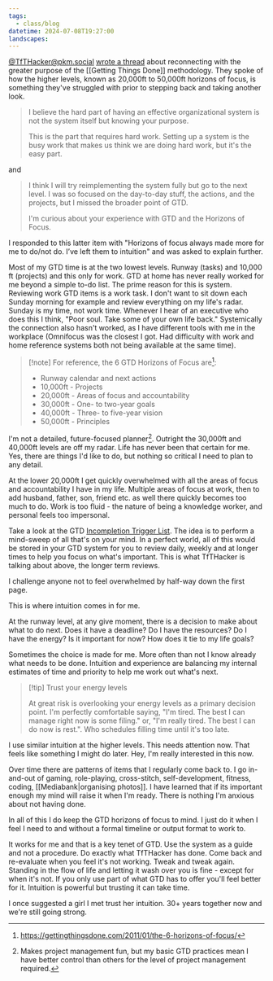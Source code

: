 ```yaml
---
tags:
  - class/blog
datetime: 2024-07-08T19:27:00
landscapes: 
---
```

[@TfTHacker@pkm.social](https://aus.social/@TfTHacker@pkm.social) [wrote a thread](https://aus.social/@TfTHacker@pkm.social/112739862018136878) about reconnecting with the greater purpose of the [[Getting Things Done]] methodology. They spoke of how the higher levels, known as 20,000ft to 50,000ft horizons of focus, is something they've struggled with prior to stepping back and taking another look.

> I believe the hard part of having an effective organizational system is not the system itself but knowing your purpose. 
> 
> This is the part that requires hard work. Setting up a system is the busy work that makes us think we are doing hard work, but it's the easy part.

and

>I think I will try reimplementing the system fully but go to the next level. I was so focused on the day-to-day stuff, the actions, and the projects, but I missed the broader point of GTD. 
>
>I'm curious about your experience with GTD and the Horizons of Focus. 

I responded to this latter item with "Horizons of focus always made more for me to do/not do. I’ve left them to intuition" and was asked to explain further.

Most of my GTD time is at the two lowest levels. Runway (tasks) and 10,000 ft (projects) and this only for work. GTD at home has never really worked for me beyond a simple to-do list. The prime reason for this is system. Reviewing work GTD items is a work task. I don't want to sit down each Sunday morning for example and review everything on my life's radar. Sunday is my time, not work time. Whenever I hear of an executive who does this I think, "Poor soul. Take some of your own life back." Systemically the connection also hasn't worked, as I have different tools with me in the workplace (Omnifocus was the closest I got. Had difficulty with work and home reference systems both not being available at the same time).

> [!note] For reference, the 6 GTD Horizons of Focus are[^1]:
>
>- Runway calendar and next actions
> - 10,000ft - Projects
> - 20,000ft - Areas of focus and accountability
> - 30,000ft - One- to two-year goals
> - 40,000ft - Three- to five-year vision
> - 50,000ft - Principles

I'm not a detailed, future-focused planner[^2]. Outright the 30,000ft and 40,000ft levels are off my radar. Life has never been that certain for me. Yes, there are things I'd like to do, but nothing so critical I need to plan to any detail.

At the lower 20,000ft I get quickly overwhelmed with all the areas of focus and accountability I have in my life. Multiple areas of focus at work, then to add husband, father, son, friend etc. as well there quickly becomes too much to do. Work is too fluid - the nature of being a knowledge worker, and personal feels too impersonal.

Take a look at the GTD [Incompletion Trigger List](https://gettingthingsdone.com/wp-content/uploads/2014/10/Mind_Sweep_Trigger_List.pdf). The idea is to perform a mind-sweep of all that's on your mind. In a perfect world, all of this would be stored in your GTD system for you to review daily, weekly and at longer times to help you focus on what's important. This is what TfTHacker is talking about above, the longer term reviews. 

I challenge anyone not to feel overwhelmed by half-way down the first page.

This is where intuition comes in for me.

At the runway level, at any give moment, there is a decision to make about what to do next. Does it have a deadline? Do I have the resources? Do I have the energy? Is it important for now? How does it tie to my life goals?

Sometimes the choice is made for me. More often than not I know already what needs to be done. Intuition and experience are balancing my internal estimates of time and priority to help me work out what's next. 

> [!tip] Trust your energy levels
> 
> At great risk is overlooking your energy levels as a primary decision point. I'm perfectly comfortable saying, "I'm tired. The best I can manage right now is some filing." or, "I'm really tired. The best I can do now is rest.". Who schedules filling time until it's too late. 

I use similar intuition at the higher levels. This needs attention now. That feels like something I might do later. Hey, I'm really interested in this now. 

Over time there are patterns of items that I regularly come back to. I go in-and-out of gaming, role-playing, cross-stitch, self-development, fitness, coding, [[Mediabank|organising photos]]. I have learned that if its important enough my mind will raise it when I'm ready. There is nothing I'm anxious about not having done.

In all of this I do keep the GTD horizons of focus to mind. I just do it when I feel I need to and without a formal timeline or output format to work to.

It works for me and that is a key tenet of GTD. Use the system as a guide and not a procedure. Do exactly what TfTHacker has done. Come back and re-evaluate when you feel it's not working. Tweak and tweak again. Standing in the flow of life and letting it wash over you is fine - except for when it's not. If you only use part of what GTD has to offer you'll feel better for it. Intuition is powerful but trusting it can take time. 

I once suggested a girl I met trust her intuition. 30+ years together now and we're still going strong.

[^1]: https://gettingthingsdone.com/2011/01/the-6-horizons-of-focus/
[^2]: Makes project management fun, but my basic GTD practices mean I have better control than others for the level of project management required.